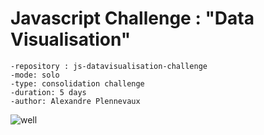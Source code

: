 # Javascript Challenge : "Data Visualisation"


    -repository : js-datavisualisation-challenge
    -mode: solo
    -type: consolidation challenge
    -duration: 5 days
    -author: Alexandre Plennevaux
    
![well](https://media.giphy.com/media/Lny6Rw04nsOOc/giphy.gif)
